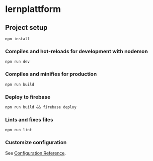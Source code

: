 # lernplattform

## Project setup
```
npm install
```

### Compiles and hot-reloads for development with nodemon
```
npm run dev
```

### Compiles and minifies for production
```
npm run build
```

### Deploy to firebase
```
npm run build && firebase deploy
```

### Lints and fixes files
```
npm run lint
```

### Customize configuration
See [Configuration Reference](https://cli.vuejs.org/config/).
